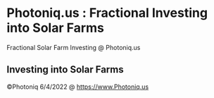 # Photoniq.us : Fractional Investing into Solar Farms
Fractional Solar Farm Investing @ Photoniq.us

## Investing into Solar Farms












©Photoniq 6/4/2022 @ https://www.Photoniq.us 
